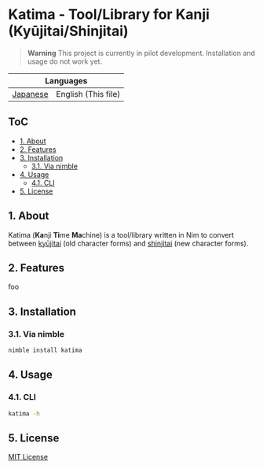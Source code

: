 # Katima -  Tool/Library for Kanji (Kyūjitai/Shinjitai) <!-- omit in toc -->

> **Warning**
> This project is currently in pilot development.
> Installation and usage do not work yet.

<!-- ここにGIFを挿入 -->

<div align="center">
  <table>
    <tr>
      <thead>
        <tr>
          <th colspan="2">Languages</th>
        </tr>
      </thead>
      <tbody>
        <td>
          <a href="README_ja.md">Japanese</a>
        </td>
        <td>English (This file)</td>
      </tbody>
    </tr>
  </table>
</div>

## ToC <!-- omit in toc -->

- [1. About](#1-about)
- [2. Features](#2-features)
- [3. Installation](#3-installation)
  - [3.1. Via nimble](#31-via-nimble)
- [4. Usage](#4-usage)
  - [4.1. CLI](#41-cli)
- [5. License](#5-license)

## 1. About

Katima (**Ka**nji **Ti**me **Ma**chine) is a tool/library written in Nim
 to convert between [kyūjitai](https://en.wikipedia.org/wiki/Ky%C5%ABjitai) (old character forms) and [shinjitai](https://en.wikipedia.org/wiki/Shinjitai) (new character forms).

## 2. Features

foo

## 3. Installation

### 3.1. Via nimble

```bash
nimble install katima
```

## 4. Usage

### 4.1. CLI

```bash
katima -h
```

## 5. License

[MIT License](LICENSE)
